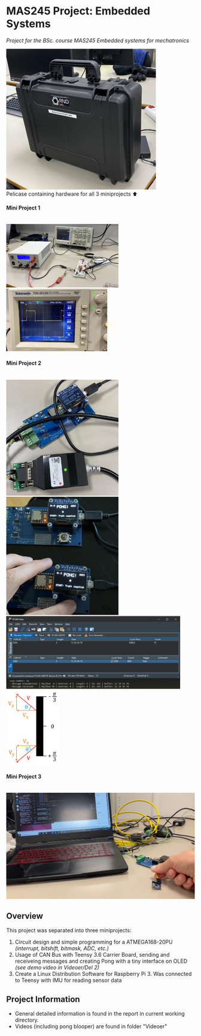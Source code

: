 # MAS245 Project: Embedded Systems

*Project for the BSc. course MAS245 Embedded systems for mechatronics*

<img src="Bilder/bilde_koffert.jpg" alt="drawing" width="400"/> \
Pelicase containing hardware for all 3 miniprojects :arrow_up:

#### Mini Project 1
 \
<img src="Bilder/bilde_del1-1.jpg" alt="drawing" width="300"/>
<img src="Bilder/bilde_del1-2.jpg" alt="drawing" width="270"/>


#### Mini Project 2
 \
<img src="Bilder/bilde_del2-1.jpg" alt="drawing" width="300"/>
<img src="Bilder/bilde_del2-2.jpg" alt="drawing" width="300"/>
<img src="Bilder/bilde_del2-3.png" alt="drawing" width="465"/>
<img src="Bilder/bilde_del2-4.png" alt="drawing" width="140"/>


#### Mini Project 3
 \
<img src="Bilder/bilde_del3.png" alt="drawing" width="600"/>

## Overview

This project was separated into three miniprojects:
1) Circuit design and simple programming for a ATMEGA168-20PU *(interrupt, bitshift, bitmask, ADC, etc.)*
2) Usage of CAN Bus with Teensy 3.6 Carrier Board, sending and receiveing messages and creating Pong with a tiny interface on OLED *(see demo video in Videoer/Del 2)*
3) Create a Linux Distribution Software for Raspberry Pi 3. Was connected to Teensy with IMU for reading sensor data

## Project Information

- General detailed information is found in the report in current working directory. 
- Videos (including pong blooper) are found in folder "Videoer"

<!-- ### Mini Project 1

PWM Soft Blink Demonstration: \
https://www.youtube.com/watch?v=F8OoI1ZD1LE

ADC Demonstration \
https://www.youtube.com/shorts/v5W2hq8G5fk

### Mini Project 2

Pong Demonstration \
https://www.youtube.com/shorts/bh_fi18cQM4

### Mini Project 3

IMU-data over CAN bus Demonstration \
https://www.youtube.com/watch?v=3Lgbkens8SQ -->